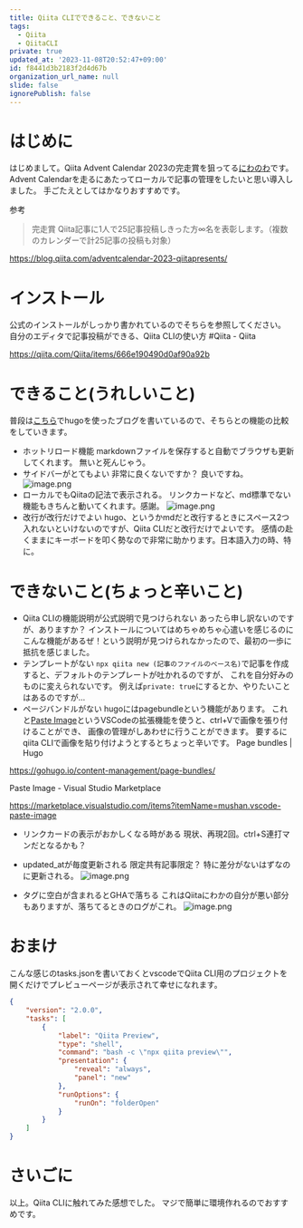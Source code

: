 ```yaml
---
title: Qiita CLIでできること、できないこと
tags:
  - Qiita
  - QiitaCLI
private: true
updated_at: '2023-11-08T20:52:47+09:00'
id: f8441d3b2183f2d4d67b
organization_url_name: null
slide: false
ignorePublish: false
---
```

# はじめに
はじめまして。Qiita Advent Calendar 2023の完走賞を狙ってる[にわのわ](https://twitter.com/niwa_nowa)です。
Advent Calendarを走るにあたってローカルで記事の管理をしたいと思い導入しました。
手ごたえとしてはかなりおすすめです。

参考
> 完走賞
Qiita記事に1人で25記事投稿しきった方∞名を表彰します。（複数のカレンダーで計25記事の投稿も対象）

https://blog.qiita.com/adventcalendar-2023-qiitapresents/


# インストール
公式のインストールがしっかり書かれているのでそちらを参照してください。
自分のエディタで記事投稿ができる、Qiita CLIの使い方 #Qiita - Qiita

https://qiita.com/Qiita/items/666e190490d0af90a92b

# できること(うれしいこと)

普段は[こちら](https://hugo.niwanowa.tips/)でhugoを使ったブログを書いているので、そちらとの機能の比較をしていきます。
- ホットリロード機能
markdownファイルを保存すると自動でブラウザも更新してくれます。
無いと死んじゃう。
- サイドバーがとてもよい
非常に良くないですか？
良いですね。
![image.png](https://qiita-image-store.s3.ap-northeast-1.amazonaws.com/0/590707/dc63649a-9039-f24b-1528-02e8b89aa419.png)
- ローカルでもQiitaの記法で表示される。
リンクカードなど、md標準でない機能もきちんと動いてくれます。感謝。
![image.png](https://qiita-image-store.s3.ap-northeast-1.amazonaws.com/0/590707/c31a7b1b-9596-d941-0f1e-a1c55d9aa3fd.png)
- 改行が改行だけでよい
hugo、というかmdだと改行するときにスペース2つ入れないといけないのですが、Qiita CLIだと改行だけでよいです。
感情の赴くままにキーボードを叩く勢なので非常に助かります。日本語入力の時、特に。

# できないこと(ちょっと辛いこと)
- Qiita CLIの機能説明が公式説明で見つけられない
あったら申し訳ないのですが、ありますか？
インストールについてはめちゃめちゃ心遣いを感じるのに
こんな機能があるぜ！という説明が見つけられなかったので、最初の一歩に抵抗を感じました。
- テンプレートがない
```npx qiita new (記事のファイルのベース名)```で記事を作成すると、デフォルトのテンプレートが吐かれるのですが、
これを自分好みのものに変えられないです。
例えば```private: true```にするとか、やりたいことはあるのですが...
- ページバンドルがない
hugoにはpagebundleという機能があります。
これと[Paste Image](https://marketplace.visualstudio.com/items?itemName=mushan.vscode-paste-image)というVSCodeの拡張機能を使うと、ctrl+Vで画像を張り付けることができ、
画像の管理がしあわせに行うことができます。
要するにqiita CLIで画像を貼り付けようとするとちょっと辛いです。
Page bundles | Hugo

https://gohugo.io/content-management/page-bundles/

Paste Image - Visual Studio Marketplace

https://marketplace.visualstudio.com/items?itemName=mushan.vscode-paste-image

- リンクカードの表示がおかしくなる時がある
現状、再現2回。ctrl+S連打マンだとなるかも？

- updated_atが毎度更新される
限定共有記事限定？
特に差分がないはずなのに更新される。
![image.png](https://qiita-image-store.s3.ap-northeast-1.amazonaws.com/0/590707/5b518e84-82e8-9bca-9824-a518ad11650f.png)

- タグに空白が含まれるとGHAで落ちる
これはQiitaにわかの自分が悪い部分もありますが、落ちてるときのログがこれ。
![image.png](https://qiita-image-store.s3.ap-northeast-1.amazonaws.com/0/590707/46a84687-acc7-ed83-fa62-25f453866e9d.png)

# おまけ
こんな感じのtasks.jsonを書いておくとvscodeでQiita CLI用のプロジェクトを開くだけでプレビューページが表示されて幸せになれます。
```tasks.json
{
    "version": "2.0.0",
    "tasks": [
        {
            "label": "Qiita Preview",
            "type": "shell",
            "command": "bash -c \"npx qiita preview\"",
            "presentation": {
                "reveal": "always",
                "panel": "new"
            },
            "runOptions": {
                "runOn": "folderOpen"
            }
        }
    ]
}
```

# さいごに
以上。Qiita CLIに触れてみた感想でした。
マジで簡単に環境作れるのでおすすめです。
